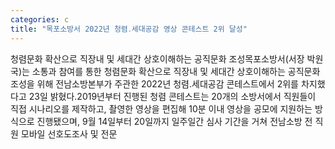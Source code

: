 ```yaml
---
categories: c
title: "목포소방서 2022년 청렴․세대공감 영상 콘테스트 2위 달성"
---
```

청렴문화 확산으로 직장내 및 세대간 상호이해하는 공직문화 조성목포소방서(서장 박원국)는 소통과 참여를 통한 청렴문화 확산으로 직장내 및 세대간 상호이해하는 공직문화 조성을 위해 전남소방본부가 주관한 2022년 청렴․세대공감 콘테스트에서 2위를 차지했다고 23일 밝혔다.2019년부터 진행된 청렴 콘테스트는 20개의 소방서에서 직원들이 직접 시나리오를 제작하고, 촬영한 영상을 편집해 10분 이내 영상을 공모에 지원하는 방식으로 진행됐으며, 9월 14일부터 20일까지 일주일간 심사 기간을 거쳐 전남소방 전 직원 모바일 선호도조사 및 전문